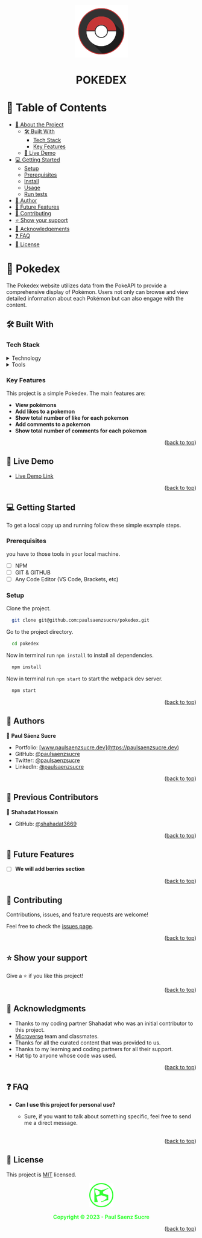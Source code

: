 <a name="readme-top"></a>

<div align="center">
  <img src="./public/pokedex.svg" alt="logo" width="140"  height="auto" />
  <h1><b>POKEDEX</b></h1>
</div>

# 📗 Table of Contents

- [📖 About the Project](#about-project)
  - [🛠 Built With](#built-with)
    - [Tech Stack](#tech-stack)
    - [Key Features](#key-features)
  - [🚀 Live Demo](#live-demo)
- [💻 Getting Started](#getting-started)
  - [Setup](#setup)
  - [Prerequisites](#prerequisites)
  - [Install](#install)
  - [Usage](#usage)
  - [Run tests](#run-tests)
- [👥 Author](#author)
- [🔭 Future Features](#future-features)
- [🤝 Contributing](#contributing)
- [⭐️ Show your support](#support)
- [🔭 Acknowledgements](#acknowledgements)
- [❓ FAQ](#faq)
- [📝 License](#license)

# 🎯 Pokedex<a name="about-project"></a>

The Pokedex website utilizes data from the PokeAPI to provide a comprehensive display of Pokémon. Users not only can browse and view detailed information about each Pokémon but can also engage with the content.

## 🛠 Built With <a name="built-with"></a>

### Tech Stack <a name="tech-stack"></a>

<details>
  <summary>Technology</summary>
  <ul>
    <li>HTML</li>
    <li>CSS</li>
    <li>JavaScript</li>
  </ul>
</details>

<details>
  <summary>Tools</summary>
  <ul>    
    <li>Webpack</li>
    <li>Visual Studio Code</li>
    <li>Git</li>
    <li>GitHub</li>
  </ul>
</details>

<!-- Features -->

### Key Features <a name="key-features"></a>

This project is a simple Pokedex. The main features are:

- **View pokémons**
- **Add likes to a pokemon**
- **Show total number of like for each pokemon**
- **Add comments to a pokemon**
- **Show total number of comments for each pokemon**

<p align="right">(<a href="#readme-top">back to top</a>)</p>

## 🚀 Live Demo <a name="live-demo"></a>

- [Live Demo Link](https://www.paulsaenzsucre.dev/pokedex/)

<p align="right">(<a href="#readme-top">back to top</a>)</p>

## 💻 Getting Started <a name="getting-started"></a>

To get a local copy up and running follow these simple example steps.

### Prerequisites <a name="prerequisites"></a>

you have to those tools in your local machine.

- [ ] NPM
- [ ] GIT & GITHUB
- [ ] Any Code Editor (VS Code, Brackets, etc)

### Setup <a name="setup"></a>

Clone the project.

```bash
  git clone git@github.com:paulsaenzsucre/pokedex.git
```

Go to the project directory.

```bash
  cd pokedex
```

Now in terminal run `npm install` to install all dependencies.

```bash
  npm install
```

Now in terminal run `npm start` to start the webpack dev server.

```bash
  npm start
```

<p align="right">(<a href="#readme-top">back to top</a>)</p>

## 👥 Authors <a name="authors"></a>

👤 **Paul Sáenz Sucre**

- Portfolio: [www.paulsaenzsucre.dev](https://paulsaenzsucre.dev)
- GitHub: [@paulsaenzsucre](https://github.com/paulsaenzsucre)
- Twitter: [@paulsaenzsucre](https://twitter.com/paulsaenzsucre)
- LinkedIn: [@paulsaenzsucre](https://www.linkedin.com/in/paulsaenzsucre)

<p align="right">(<a href="#readme-top">back to top</a>)</p>

## 👥 Previous Contributors <a name="contributors"></a>

👤 **Shahadat Hossain**

- GitHub: [@shahadat3669](https://github.com/shahadat3669)

<p align="right">(<a href="#readme-top">back to top</a>)</p>

## 🔭 Future Features <a name="future-features"></a>


- [ ] **We will add berries section**

<p align="right">(<a href="#readme-top">back to top</a>)</p>

## 🤝 Contributing <a name="contributing"></a>

Contributions, issues, and feature requests are welcome!

Feel free to check the [issues page](https://github.com/paulsaenzsucre/pokedex/issues).

<p align="right">(<a href="#readme-top">back to top</a>)</p>

## ⭐️ Show your support <a name="support"></a>

Give a ⭐️ if you like this project!

<p align="right">(<a href="#readme-top">back to top</a>)</p>

## 🙏 Acknowledgments <a name="acknowledgements"></a>

- Thanks to my coding partner Shahadat who was an initial contributor to this project.
- [Microverse](https://www.microverse.org/) team and classmates.
- Thanks for all the curated content that was provided to us.
- Thanks to my learning and coding partners for all their support.
- Hat tip to anyone whose code was used.

<p align="right">(<a href="#readme-top">back to top</a>)</p>

## ❓ FAQ <a name="faq"></a>

- **Can I use this project for personal use?**

  - Sure, if you want to talk about something specific, feel free to send me a direct message. <br><br>
 
<p align="right">(<a href="#readme-top">back to top</a>)</p>

## 📝 License <a name="license"></a>

This project is [MIT](./LICENSE) licensed.


<div align="center">
  <img src="./public/logoPS.svg" alt="logo" width="64"  height="auto" />
  <p><b style="color: #3f3;">Copyright &copy; 2023 - Paul Saenz Sucre</b></p>
</div>


<p align="right">(<a href="#readme-top">back to top</a>)</p>